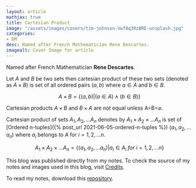 ```yaml
---
layout: article
mathjax: true
title: Cartesian Product
image: "/assets/images/covers/tim-johnson-Vwf8q3RzBRE-unsplash.jpg"
categories:
- DM
desc: Named after French Mathematician Rene Descartes. 
imagealt: Cover Image for article
---
```


Named after French Mathematician <b>Rene Descartes</b>.

Let $A$ and $B$ be two sets then cartesian product of these two sets (denoted as $A \times B$) is set of all ordered pairs $(a, b)$ where $a \in A$ and $b \in B$.





















































































































































































































































































































































































































$$A \times B = \{(a, b) | (a \in A) \wedge (b \in B)\}$$





















































































































































































































































































































































































































Cartesian products $A \times B$ and $B \times A$ are not equal unless A=B=$\varnothing$.





















































































































































































































































































































































































































Cartesian product of sets $A_1, A_2, \dots A_n$ denotes by $A_1 \times A_2 \times \dots A_n$ is set of [Ordered n-tuples]({% post_url 2021-06-05-ordered-n-tuples %}) $(a_1, a_2, \dots a_n)$ where $a_i$ belongs to $A$ for $i=1, 2, \dots n$.





















































































































































































































































































































































































































$$A_1 \times A_2 \times \dots A_n = \{ (a_1, a_2, \dots a_n) | a_i \in A_i\ for\ i=1, 2, \dots n \}$$





















































































































































































































































































































































































































This blog was published directly from my notes.
To check the source of my notes and images used in this blog, visit <a href="/credits.html" target="_blank">Credits</a>.

To read my notes, download this <a href="https://github.com/bovem/CS" target="blank">repository</a>.